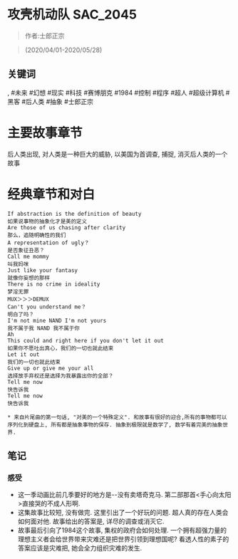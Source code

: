 # 攻壳机动队 SAC_2045

> 作者:士郎正宗

> (2020/04/01-2020/05/28)

## 关键词
, #未来 #幻想 #现实 #科技 #赛博朋克 #1984 #控制 #程序 #超人 #超级计算机 #黑客 #后人类 #抽象 #士郎正宗

# 主要故事章节
后人类出现, 对人类是一种巨大的威胁, 以美国为首调查, 捕捉, 消灭后人类的一个故事

# 经典章节和对白
```
If abstraction is the definition of beauty
如果说事物的抽象化才是美的定义
Are those of us chasing after clarity
那么，追随明确性的我们
A representation of ugly？
是否象征丑恶？
Call me mommy
叫我妈咪
Just like your fantasy
就像你妄想的那样
There is no crime in ideality
梦淫无罪
MUX＞＞＞DEMUX
Can't you understand me？
明白了吗？
I'm not mine NAND I'm not yours
我不属于我 NAND 我不属于你
Ah
This could and right here if you don't let it out
如果你不愿吐出真心，我们的一切也就此结束
Let it out
我们的一切也就此结束
Give up or give me your all
选择放手弃权还是选择为我暴露出你的全部？
Tell me now
快告诉我
Tell me now
快告诉我
```
    * 来自片尾曲的第一句话, "对美的一个特殊定义". 和故事有很好的迎合,所有的事物都可以序列化到硬盘上, 所有都是抽象事物的保存. 抽象到极限就是数学了, 数学有着完美的抽象世界.


## 笔记
### 感受
* 这一季动画比前几季要好的地方是\-\-没有卖塔奇克马. 第二部那首<手心向太阳\>直接哭的不成人形啊.
* 这集故事比较短, 没有做完. 这里引出了一个好玩的问题. 超人真的存在人类会如何面对他. 故事给出的答案是, 详尽的调查或消灭它.
* 故事最后引向了1984这个故事, 集权的政府会如何处理. 一个拥有超强力量的理想主义者会给世界带来灾难还是把世界引领到理想国呢? 看透人性的素子的答案应该是灾难把, 她会全力组织灾难的发生.

